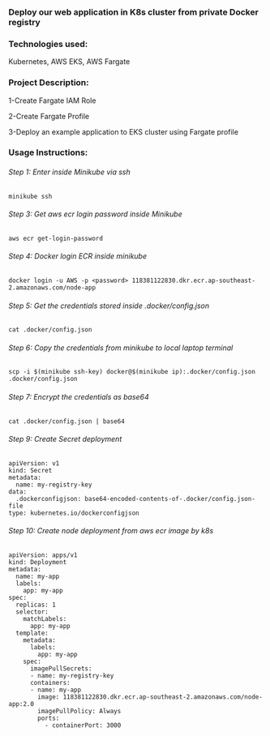 ### Deploy our web application in K8s cluster from private Docker registry

### Technologies used:

Kubernetes, AWS EKS, AWS Fargate

### Project Description:

1-Create Fargate IAM Role

2-Create Fargate Profile

3-Deploy an example application to EKS cluster using Fargate profile

### Usage Instructions:

###### Step 1: Enter inside Minikube via ssh

```
minikube ssh
```

###### Step 3: Get aws ecr login password inside Minikube

```
aws ecr get-login-password
```

###### Step 4: Docker login ECR inside minikube

```
docker login -u AWS -p <password> 118381122830.dkr.ecr.ap-southeast-2.amazonaws.com/node-app
```

###### Step 5: Get the credentials stored inside .docker/config.json

```
cat .docker/config.json
```

###### Step 6: Copy the credentials from minikube to local laptop terminal

```
scp -i $(minikube ssh-key) docker@$(minikube ip):.docker/config.json .docker/config.json
```

###### Step 7: Encrypt the credentials as base64

```
cat .docker/config.json | base64
```

###### Step 9: Create Secret deployment

```
apiVersion: v1
kind: Secret
metadata:
  name: my-registry-key
data:
  .dockerconfigjson: base64-encoded-contents-of-.docker/config.json-file
type: kubernetes.io/dockerconfigjson

```

###### Step 10: Create node deployment from aws ecr image by k8s

```
apiVersion: apps/v1
kind: Deployment
metadata:
  name: my-app
  labels:
    app: my-app
spec:
  replicas: 1
  selector:
    matchLabels:
      app: my-app
  template:
    metadata:
      labels:
        app: my-app
    spec:
      imagePullSecrets:
      - name: my-registry-key
      containers:
      - name: my-app
        image: 118381122830.dkr.ecr.ap-southeast-2.amazonaws.com/node-app:2.0
        imagePullPolicy: Always
        ports:
          - containerPort: 3000
```
